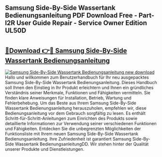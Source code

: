 ## Samsung Side-By-Side Wassertank Bedienungsanleitung PDF Download Free - Part-l2R User Guide Repair - Service Owner Edition UL50D

# <h2><a href="http://df4p0kb.blite.top/?on=Samsung+Side-By-Side+Wassertank+Bedienungsanleitung">🔗Download 👉🔴 Samsung Side-By-Side Wassertank Bedienungsanleitung</a></h2>

[![Samsung Side-By-Side Wassertank Bedienungsanleitung new download](https://i.imgur.com/lujVjoI.png)](http://df4p0kb.blite.top/?on=Samsung+Side-By-Side+Wassertank+Bedienungsanleitung)
Hallo und willkommen zum Benutzerhandbuch für Ihr neu ausgepacktes Samsung Side-By-Side Wassertank Bedienungsanleitung. Dieses Handbuch soll Ihnen den Einstieg in Ihr Produkt erleichtern und Ihnen ein gründliches Verständnis seiner Merkmale, Funktionen und Fähigkeiten vermitteln. Sie finden klare Anweisungen für Installation, Betrieb, Wartung und Fehlerbehebung. Um das Beste aus Ihrem Samsung Side-By-Side Wassertank Bedienungsanleitung herauszuholen, empfehlen wir, diese Bedienungsanleitung vor dem Gebrauch sorgfältig zu lesen. Es enthält Schritt-für-Schritt-Anleitungen zum Einrichten des Produkts sowie detaillierte Informationen zur Verwendung seiner verschiedenen Funktionen und Fähigkeiten. Entdecken Sie die unbegrenzten Möglichkeiten der Funktionsliste mit Ihrem neuen Samsung Side-By-Side Wassertank Bedienungsanleitung. Ihre Zufriedenheit ist garantiert Samsung Side-By-Side Wassertank BedienungsanleitungDD. Wir stehen hinter der Qualität unserer Produkte und Dienstleistungen.
